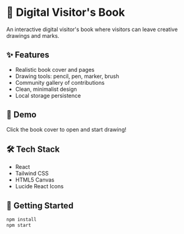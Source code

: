 # 📖 Digital Visitor's Book

An interactive digital visitor's book where visitors can leave creative drawings and marks.

## ✨ Features
- Realistic book cover and pages
- Drawing tools: pencil, pen, marker, brush
- Community gallery of contributions
- Clean, minimalist design
- Local storage persistence

## 🎨 Demo
Click the book cover to open and start drawing!

## 🛠️ Tech Stack
- React
- Tailwind CSS
- HTML5 Canvas
- Lucide React Icons

## 🚀 Getting Started
```bash
npm install
npm start
